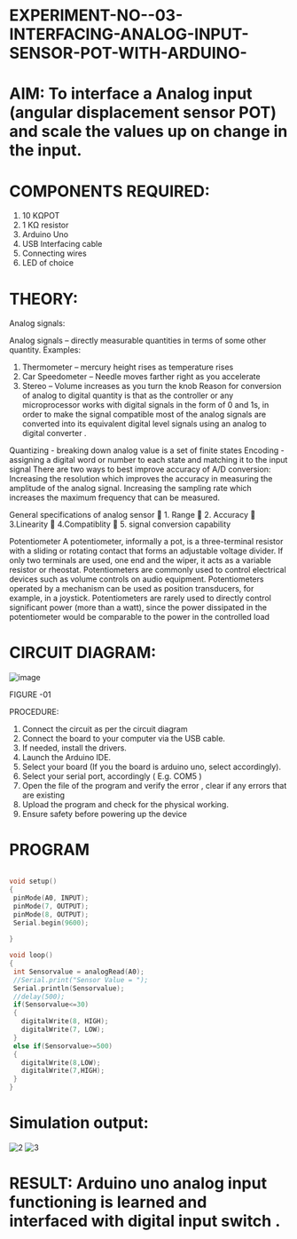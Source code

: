# EXPERIMENT-NO--03-INTERFACING-ANALOG-INPUT-SENSOR-POT-WITH-ARDUINO-




# AIM:  To interface a Analog  input (angular displacement sensor POT) and scale the values up on change in the input.


# COMPONENTS REQUIRED:
1.	10 KΩPOT
2.	1 KΩ resistor 
3.	Arduino Uno 
4.	USB Interfacing cable 
5.	Connecting wires 
6.	LED of choice 



# THEORY: 

Analog signals:

Analog signals – directly measurable quantities in terms of some other quantity.
Examples:
1. Thermometer – mercury height rises as temperature rises
2. Car Speedometer – Needle moves farther right as you accelerate
3. Stereo – Volume increases as you turn the knob
Reason for conversion of analog to digital quantity is that as the controller or any microprocessor works with digital signals in the form of 0 and 1s, in order to make the signal compatible  most of the analog signals are converted into its equivalent digital level signals using an analog to digital converter .

Quantizing - breaking down analog value is a set of finite states
Encoding - assigning a digital word or number to each state and matching it to the input signal
 There are two ways to best improve accuracy of A/D conversion:
Increasing the resolution which improves the accuracy in measuring the amplitude of the analog signal.
Increasing the sampling rate which increases the maximum frequency that can be measured.

General specifications of analog sensor
	1. Range
	2. Accuracy
	3.Linearity
	4.Compatiblity
	5. signal conversion capability

Potentiometer
A potentiometer, informally a pot, is a three-terminal resistor with a sliding or rotating contact that forms an adjustable voltage divider. If only two terminals are used, one end and the wiper, it acts as a variable resistor or rheostat.
Potentiometers are commonly used to control electrical devices such as volume controls on audio equipment. Potentiometers operated by a mechanism can be used as position transducers, for example, in a joystick. Potentiometers are rarely used to directly control significant power (more than a watt), since the power dissipated in the potentiometer would be comparable to the power in the controlled load


# CIRCUIT DIAGRAM:

![image](https://user-images.githubusercontent.com/36288975/163530788-eec3cdc3-95e8-4d2d-8349-6d0ea4c9439c.png)

FIGURE -01


PROCEDURE:

1.	Connect the circuit as per the circuit diagram 
2.	Connect the board to your computer via the USB cable.
3.	If needed, install the drivers.
4.	Launch the Arduino IDE.
5.	Select your board (If you the board is arduino uno, select accordingly).
6.	Select your serial port, accordingly ( E.g. COM5 )
7.	Open the file of the program  and verify the error , clear if any errors that are existing 
8.	Upload the program and check for the physical working. 
9.	Ensure safety before powering up the device 



# PROGRAM
```c

void setup()
{
 pinMode(A0, INPUT);
 pinMode(7, OUTPUT);
 pinMode(8, OUTPUT);
 Serial.begin(9600);
 
}

void loop()
{
 int Sensorvalue = analogRead(A0);
 //Serial.print("Sensor Value = ");
 Serial.println(Sensorvalue);
 //delay(500);
 if(Sensorvalue<=30)
 {
   digitalWrite(8, HIGH);
   digitalWrite(7, LOW);
 }
 else if(Sensorvalue>=500)
 {
   digitalWrite(8,LOW);
   digitalWrite(7,HIGH);
 }
}

```


# Simulation output:


![2](https://user-images.githubusercontent.com/75234646/166485332-f97bc276-eb45-481c-8730-373b3cd86cf8.png)
![3](https://user-images.githubusercontent.com/75234646/166485340-f167d0b1-3b7c-4005-ae4e-304d992e7bb4.png)



# RESULT: Arduino uno analog input functioning is learned and interfaced with digital input switch .
